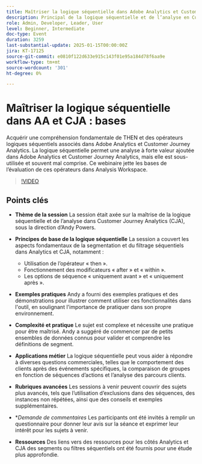```yaml
---
title: Maîtriser la logique séquentielle dans Adobe Analytics et Customer Journey Analytics
description: Principal de la logique séquentielle et de l’analyse en Customer Journey Analytics (CJA) avec des aspects fondamentaux, des exemples pratiques et des applications commerciales, comme traité dans la session d’Andy Powers.
role: Admin, Developer, Leader, User
level: Beginner, Intermediate
doc-type: Event
duration: 3259
last-substantial-update: 2025-01-15T00:00:00Z
jira: KT-17125
source-git-commit: e0810f122d633e915c143f01e95a184d78f6aa9e
workflow-type: tm+mt
source-wordcount: '301'
ht-degree: 0%

---
```



# Maîtriser la logique séquentielle dans AA et CJA : bases

Acquérir une compréhension fondamentale de THEN et des opérateurs logiques séquentiels associés dans Adobe Analytics et Customer Journey Analytics. La logique séquentielle permet une analyse à forte valeur ajoutée dans Adobe Analytics et Customer Journey Analytics, mais elle est sous-utilisée et souvent mal comprise. Ce webinaire jette les bases de l’évaluation de ces opérateurs dans Analysis Workspace.

>[!VIDEO](https://video.tv.adobe.com/v/3442925/?learn=on&enablevpops)

## Points clés

* **Thème de la session** La session était axée sur la maîtrise de la logique séquentielle et de l’analyse dans Customer Journey Analytics (CJA), sous la direction d’Andy Powers.
* **Principes de base de la logique séquentielle** La session a couvert les aspects fondamentaux de la segmentation et du filtrage séquentiels dans Analytics et CJA, notamment :

   * Utilisation de l’opérateur « then ».
   * Fonctionnement des modificateurs « after » et « within ».
   * Les options de séquence « uniquement avant » et « uniquement après ».

* **Exemples pratiques** Andy a fourni des exemples pratiques et des démonstrations pour illustrer comment utiliser ces fonctionnalités dans l&#39;outil, en soulignant l&#39;importance de pratiquer dans son propre environnement.
* **Complexité et pratique** Le sujet est complexe et nécessite une pratique pour être maîtrisé. Andy a suggéré de commencer par de petits ensembles de données connus pour valider et comprendre les définitions de segment.
* **Applications métier** La logique séquentielle peut vous aider à répondre à diverses questions commerciales, telles que le comportement des clients après des événements spécifiques, la comparaison de groupes en fonction de séquences d’actions et l’analyse des parcours clients.
* **Rubriques avancées** Les sessions à venir peuvent couvrir des sujets plus avancés, tels que l’utilisation d’exclusions dans des séquences, des instances non répétées, ainsi que des conseils et exemples supplémentaires.
* **Demande de commentaires* Les participants ont été invités à remplir un questionnaire pour donner leur avis sur la séance et exprimer leur intérêt pour les sujets à venir.
* **Ressources** Des liens vers des ressources pour les côtés Analytics et CJA des segments ou filtres séquentiels ont été fournis pour une étude plus approfondie.
